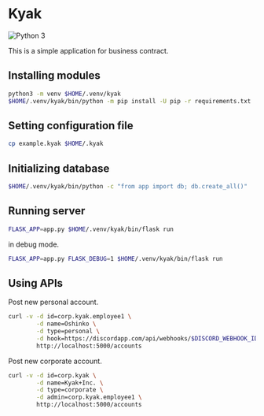 # Kyak

![Python 3](https://img.shields.io/badge/python-3-blue.svg)

This is a simple application for business contract.


## Installing modules

```bash
python3 -m venv $HOME/.venv/kyak
$HOME/.venv/kyak/bin/python -m pip install -U pip -r requirements.txt
```


## Setting configuration file

```bash
cp example.kyak $HOME/.kyak
```


## Initializing database

```bash
$HOME/.venv/kyak/bin/python -c "from app import db; db.create_all()"
```


## Running server

```bash
FLASK_APP=app.py $HOME/.venv/kyak/bin/flask run
```

in debug mode.

```bash
FLASK_APP=app.py FLASK_DEBUG=1 $HOME/.venv/kyak/bin/flask run
```


## Using APIs

Post new personal account.

```bash
curl -v -d id=corp.kyak.employee1 \
        -d name=Oshinko \
        -d type=personal \
        -d hook=https://discordapp.com/api/webhooks/$DISCORD_WEBHOOK_ID/$DISCORD_WEBHOOK_TOKEN \
        http://localhost:5000/accounts
```

Post new corporate account.

```bash
curl -v -d id=corp.kyak \
        -d name=Kyak+Inc. \
        -d type=corporate \
        -d admin=corp.kyak.employee1 \
        http://localhost:5000/accounts
```
